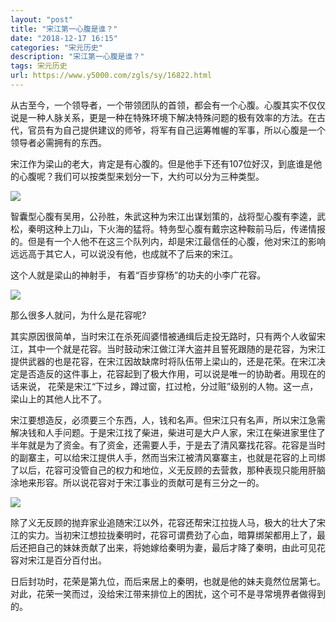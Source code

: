 ```yaml
---
layout: "post"
title: "宋江第一心腹是谁？"
date: "2018-12-17 16:15"
categories: "宋元历史"
description: "宋江第一心腹是谁？"
tags: 宋元历史
url: https://www.y5000.com/zgls/sy/16822.html
---
```






从古至今，一个领导者，一个带领团队的首领，都会有一个心腹。心腹其实不仅仅说是一种人脉关系，更是一种在特殊环境下解决特殊问题的极有效率的方法。在古代，官员有为自己提供建议的师爷，将军有自己运筹帷幄的军事，所以心腹是一个领导者必需拥有的东西。

宋江作为梁山的老大，肯定是有心腹的。但是他手下还有107位好汉，到底谁是他的心腹呢？我们可以按类型来划分一下，大约可以分为三种类型。

![](https://img.y5000.com/uploads/allimg/170313/15140C121-0.jpg)

智囊型心腹有吴用，公孙胜，朱武这种为宋江出谋划策的，战将型心腹有李逵，武松，秦明这种上刀山，下火海的猛将。特务型心腹有戴宗这种鞍前马后，传递情报的。但是有一个人他不在这三个队列内，却是宋江最信任的心腹，他对宋江的影响远远高于其它人，可以说没有他，也成就不了后来的宋江。

这个人就是梁山的神射手， 有着“百步穿杨”的功夫的小李广花容。

![](https://img.y5000.com/uploads/allimg/170313/15140B5R-1.jpg)

那么很多人就问，为什么是花容呢?

其实原因很简单，当时宋江在杀死阎婆惜被通缉后走投无路时，只有两个人收留宋江，其中一个就是花容。当时鼓动宋江做江洋大盗并且誓死跟随的是花容，为宋江提供武器的也是花容，在宋江因故缺席时将队伍带上梁山的，还是花荣。在宋江决定是否造反的这件事上，花容起到了极大作用，可以说是唯一的协助者。用现在的话来说，
花荣是宋江“下过乡，蹲过窗，扛过枪，分过赃”级别的人物。这一点，梁山上的其他人比不了。

宋江要想造反，必须要三个东西，人，钱和名声。但宋江只有名声，所以宋江急需解决钱和人手问题。于是宋江找了柴进，柴进可是大户人家，宋江在柴进家里住了半年就是为了资金。有了资金，还需要人手，于是去了清风寨找花容。花容是当时的副寨主，可以给宋江提供人手，然而当宋江被清风寨寨主，也就是花容的上司绑了以后，花容可没管自己的权力和地位，义无反顾的去营救，那种表现只能用肝脑涂地来形容。所以说花容对于宋江事业的贡献可是有三分之一的。

![](https://img.y5000.com/uploads/allimg/170313/1514063153-2.jpg)

除了义无反顾的抛弃家业追随宋江以外，花容还帮宋江拉拢人马，极大的壮大了宋江的实力。当初宋江想拉拢秦明时，花容可谓费劲了心血，暗算绑架都用上了，最后还把自己的妹妹贡献了出来，将她嫁给秦明为妻，最后才降了秦明，由此可见花容对宋江是百分百付出。

日后封功时，花荣是第九位，而后来居上的秦明，也就是他的妹夫竟然位居第七。对此，花荣一笑而过，没给宋江带来排位上的困扰，这个可不是寻常境界者做得到的。
